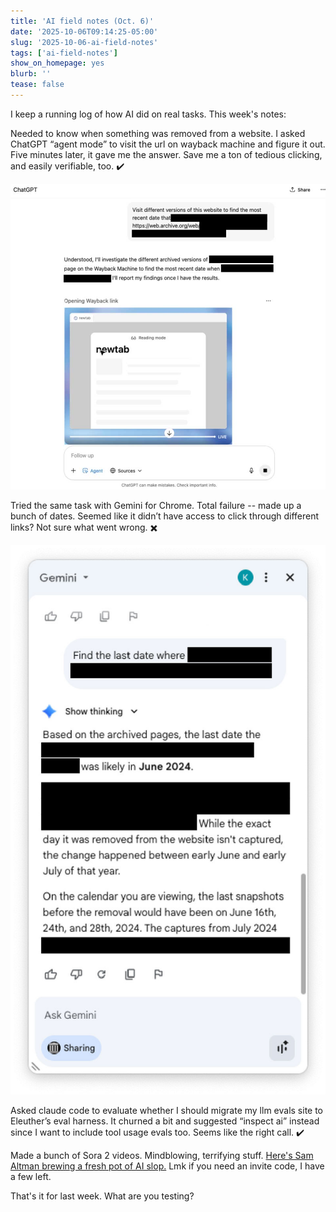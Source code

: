 ```yaml
---
title: 'AI field notes (Oct. 6)'
date: '2025-10-06T09:14:25-05:00'
slug: '2025-10-06-ai-field-notes'
tags: ['ai-field-notes']
show_on_homepage: yes
blurb: ''
tease: false
---
```


I keep a running log of how AI did on real tasks. This week's notes:

Needed to know when something was removed from a website. I asked ChatGPT “agent mode” to visit the url on wayback machine and figure it out. Five minutes later, it gave me the answer. Save me a ton of tedious clicking, and easily verifiable, too. ✔️

![Screenshot of ChatGPT](wayback-chatgpt.jpg)

Tried the same task with Gemini for Chrome. Total failure -- made up a bunch of dates. Seemed like it didn’t have access to click through different links? Not sure what went wrong. ✖️

![Screenshot of Gemini](wayback-gemini.jpg)

Asked claude code to evaluate whether I should migrate my llm evals site to Eleuther’s eval harness. It churned a bit and suggested “inspect ai” instead since I want to include tool usage evals too. Seems like the right call. ✔️

Made a bunch of Sora 2 videos. Mindblowing, terrifying stuff. [Here's Sam Altman brewing a fresh pot of AI slop.](https://sora.chatgpt.com/p/s_68dff66891e4819197074c52c465a695) Lmk if you need an invite code, I have a few left.

That's it for last week. What are you testing?
